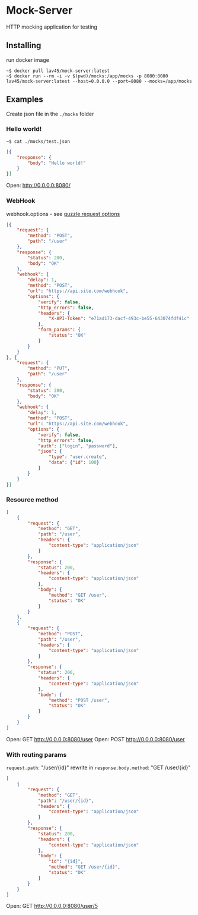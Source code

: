 # Mock-Server

HTTP mocking application for testing

## Installing
run docker image

```shell
~$ docker pull lav45/mock-server:latest
~$ docker run --rm -i -v $(pwd)/mocks:/app/mocks -p 8080:8080 lav45/mock-server:latest --host=0.0.0.0 --port=8080 --mocks=/app/mocks
```

## Examples
Create json file in the `./mocks` folder

### Hello world!
```shell
~$ cat ./mocks/test.json
```
```json
[{
    "response": {
        "body": "Hello world!"
    }
}]
```
Open: http://0.0.0.0:8080/

### WebHook
webhook.options - see [guzzle request options](https://docs.guzzlephp.org/en/stable/request-options.html)

```json
[{
    "request": {
        "method": "POST",
        "path": "/user"
    },
    "response": {
        "status": 200,
        "body": "OK"
    },
    "webhook": {
        "delay": 1,
        "method": "POST",
        "url": "https://api.site.com/webhook",
        "options": {
            "verify": false,
            "http_errors": false,
            "headers": {
                "X-API-Token": "e71ad173-dacf-493c-be55-643074fdf41c"
            },
            "form_params": {
                "status": "OK"
            }
        }
    }
}, {
    "request": {
        "method": "PUT",
        "path": "/user"
    },
    "response": {
        "status": 200,
        "body": "OK"
    },
    "webhook": {
        "delay": 1,
        "method": "POST",
        "url": "https://api.site.com/webhook",
        "options": {
            "verify": false,
            "http_errors": false,
            "auth": ["login", "password"],
            "json": {
                "type": "user.create",
                "data": {"id": 100}
            }
        }
    }
}]
```

### Resource method
```json
[
    {
        "request": {
            "method": "GET",
            "path": "/user",
            "headers": {
                "content-type": "application/json"
            }
        },
        "response": {
            "status": 200,
            "headers": {
                "content-type": "application/json"
            },
            "body": {
                "method": "GET /user",
                "status": "OK"
            }
        }
    },
    {
        "request": {
            "method": "POST",
            "path": "/user",
            "headers": {
                "content-type": "application/json"
            }
        },
        "response": {
            "status": 200,
            "headers": {
                "content-type": "application/json"
            },
            "body": {
                "method": "POST /user",
                "status": "OK"
            }
        }
    }
]
```
Open: GET http://0.0.0.0:8080/user
Open: POST http://0.0.0.0:8080/user

### With routing params
`request.path`: "/user/{id}" rewrite in `response.body.method`: "GET /user/{id}"
```json
[
    {
        "request": {
            "method": "GET",
            "path": "/user/{id}",
            "headers": {
                "content-type": "application/json"
            }
        },
        "response": {
            "status": 200,
            "headers": {
                "content-type": "application/json"
            },
            "body": {
                "id": "{id}",
                "method": "GET /user/{id}",
                "status": "OK"
            }
        }
    }
]
```
Open: GET http://0.0.0.0:8080/user/5